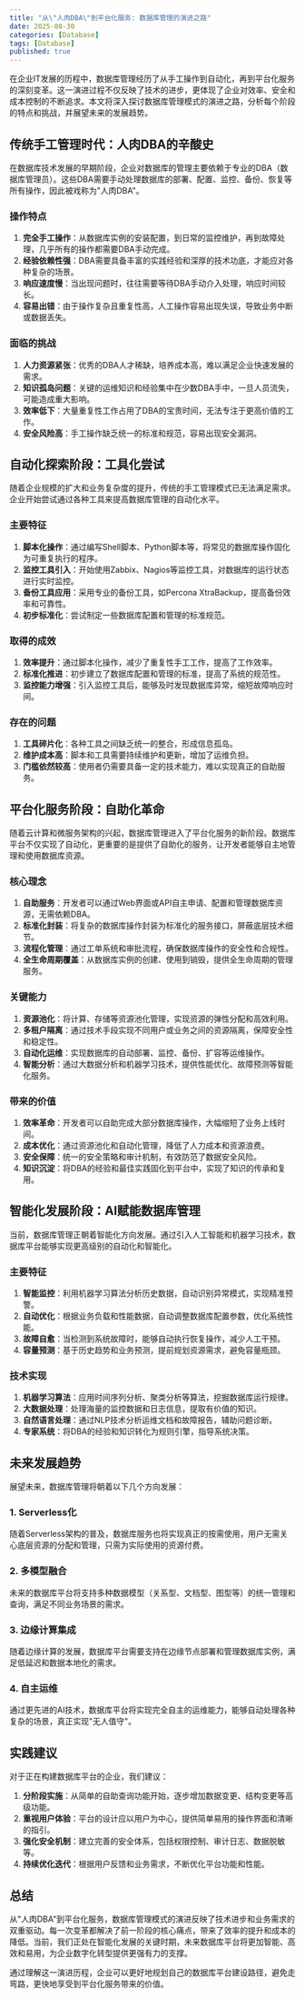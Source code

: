 ```yaml
---
title: "从\"人肉DBA\"到平台化服务: 数据库管理的演进之路"
date: 2025-08-30
categories: [Database]
tags: [Database]
published: true
---
```

在企业IT发展的历程中，数据库管理经历了从手工操作到自动化，再到平台化服务的深刻变革。这一演进过程不仅反映了技术的进步，更体现了企业对效率、安全和成本控制的不断追求。本文将深入探讨数据库管理模式的演进之路，分析每个阶段的特点和挑战，并展望未来的发展趋势。

## 传统手工管理时代：人肉DBA的辛酸史

在数据库技术发展的早期阶段，企业对数据库的管理主要依赖于专业的DBA（数据库管理员）。这些DBA需要手动处理数据库的部署、配置、监控、备份、恢复等所有操作，因此被戏称为"人肉DBA"。

### 操作特点

1. **完全手工操作**：从数据库实例的安装配置，到日常的监控维护，再到故障处理，几乎所有的操作都需要DBA手动完成。
2. **经验依赖性强**：DBA需要具备丰富的实践经验和深厚的技术功底，才能应对各种复杂的场景。
3. **响应速度慢**：当出现问题时，往往需要等待DBA手动介入处理，响应时间较长。
4. **容易出错**：由于操作复杂且重复性高，人工操作容易出现失误，导致业务中断或数据丢失。

### 面临的挑战

1. **人力资源紧张**：优秀的DBA人才稀缺，培养成本高，难以满足企业快速发展的需求。
2. **知识孤岛问题**：关键的运维知识和经验集中在少数DBA手中，一旦人员流失，可能造成重大影响。
3. **效率低下**：大量重复性工作占用了DBA的宝贵时间，无法专注于更高价值的工作。
4. **安全风险高**：手工操作缺乏统一的标准和规范，容易出现安全漏洞。

## 自动化探索阶段：工具化尝试

随着企业规模的扩大和业务复杂度的提升，传统的手工管理模式已无法满足需求。企业开始尝试通过各种工具来提高数据库管理的自动化水平。

### 主要特征

1. **脚本化操作**：通过编写Shell脚本、Python脚本等，将常见的数据库操作固化为可重复执行的程序。
2. **监控工具引入**：开始使用Zabbix、Nagios等监控工具，对数据库的运行状态进行实时监控。
3. **备份工具应用**：采用专业的备份工具，如Percona XtraBackup，提高备份效率和可靠性。
4. **初步标准化**：尝试制定一些数据库配置和管理的标准规范。

### 取得的成效

1. **效率提升**：通过脚本化操作，减少了重复性手工工作，提高了工作效率。
2. **标准化推进**：初步建立了数据库配置和管理的标准，提高了系统的规范性。
3. **监控能力增强**：引入监控工具后，能够及时发现数据库异常，缩短故障响应时间。

### 存在的问题

1. **工具碎片化**：各种工具之间缺乏统一的整合，形成信息孤岛。
2. **维护成本高**：脚本和工具需要持续维护和更新，增加了运维负担。
3. **门槛依然较高**：使用者仍需要具备一定的技术能力，难以实现真正的自助服务。

## 平台化服务阶段：自助化革命

随着云计算和微服务架构的兴起，数据库管理进入了平台化服务的新阶段。数据库平台不仅实现了自动化，更重要的是提供了自助化的服务，让开发者能够自主地管理和使用数据库资源。

### 核心理念

1. **自助服务**：开发者可以通过Web界面或API自主申请、配置和管理数据库资源，无需依赖DBA。
2. **标准化封装**：将复杂的数据库操作封装为标准化的服务接口，屏蔽底层技术细节。
3. **流程化管理**：通过工单系统和审批流程，确保数据库操作的安全性和合规性。
4. **全生命周期覆盖**：从数据库实例的创建、使用到销毁，提供全生命周期的管理服务。

### 关键能力

1. **资源池化**：将计算、存储等资源池化管理，实现资源的弹性分配和高效利用。
2. **多租户隔离**：通过技术手段实现不同用户或业务之间的资源隔离，保障安全性和稳定性。
3. **自动化运维**：实现数据库的自动部署、监控、备份、扩容等运维操作。
4. **智能分析**：通过大数据分析和机器学习技术，提供性能优化、故障预测等智能化服务。

### 带来的价值

1. **效率革命**：开发者可以自助完成大部分数据库操作，大幅缩短了业务上线时间。
2. **成本优化**：通过资源池化和自动化管理，降低了人力成本和资源浪费。
3. **安全保障**：统一的安全策略和审计机制，有效防范了数据安全风险。
4. **知识沉淀**：将DBA的经验和最佳实践固化到平台中，实现了知识的传承和复用。

## 智能化发展阶段：AI赋能数据库管理

当前，数据库管理正朝着智能化方向发展。通过引入人工智能和机器学习技术，数据库平台能够实现更高级别的自动化和智能化。

### 主要特征

1. **智能监控**：利用机器学习算法分析历史数据，自动识别异常模式，实现精准预警。
2. **自动优化**：根据业务负载和性能数据，自动调整数据库配置参数，优化系统性能。
3. **故障自愈**：当检测到系统故障时，能够自动执行恢复操作，减少人工干预。
4. **容量预测**：基于历史趋势和业务预测，提前规划资源需求，避免容量瓶颈。

### 技术实现

1. **机器学习算法**：应用时间序列分析、聚类分析等算法，挖掘数据库运行规律。
2. **大数据处理**：处理海量的监控数据和日志信息，提取有价值的知识。
3. **自然语言处理**：通过NLP技术分析运维文档和故障报告，辅助问题诊断。
4. **专家系统**：将DBA的经验和知识转化为规则引擎，指导系统决策。

## 未来发展趋势

展望未来，数据库管理将朝着以下几个方向发展：

### 1. Serverless化

随着Serverless架构的普及，数据库服务也将实现真正的按需使用，用户无需关心底层资源的分配和管理，只需为实际使用的资源付费。

### 2. 多模型融合

未来的数据库平台将支持多种数据模型（关系型、文档型、图型等）的统一管理和查询，满足不同业务场景的需求。

### 3. 边缘计算集成

随着边缘计算的发展，数据库平台需要支持在边缘节点部署和管理数据库实例，满足低延迟和数据本地化的需求。

### 4. 自主运维

通过更先进的AI技术，数据库平台将实现完全自主的运维能力，能够自动处理各种复杂的场景，真正实现"无人值守"。

## 实践建议

对于正在构建数据库平台的企业，我们建议：

1. **分阶段实施**：从简单的自助查询功能开始，逐步增加数据变更、结构变更等高级功能。
2. **重视用户体验**：平台的设计应以用户为中心，提供简单易用的操作界面和清晰的指引。
3. **强化安全机制**：建立完善的安全体系，包括权限控制、审计日志、数据脱敏等。
4. **持续优化迭代**：根据用户反馈和业务需求，不断优化平台功能和性能。

## 总结

从"人肉DBA"到平台化服务，数据库管理模式的演进反映了技术进步和业务需求的双重驱动。每一次变革都解决了前一阶段的核心痛点，带来了效率的提升和成本的降低。当前，我们正处在智能化发展的关键时期，未来数据库平台将更加智能、高效和易用，为企业数字化转型提供更强有力的支撑。

通过理解这一演进历程，企业可以更好地规划自己的数据库平台建设路径，避免走弯路，更快地享受到平台化服务带来的价值。